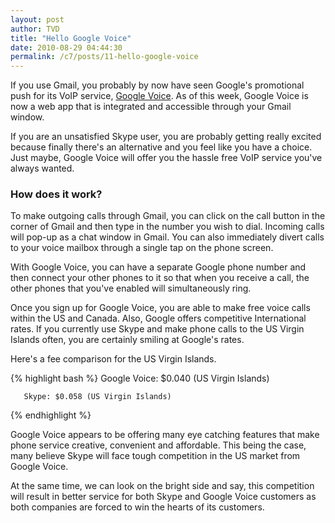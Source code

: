 ```yaml
---
layout: post
author: TVD
title: "Hello Google Voice"
date: 2010-08-29 04:44:30
permalink: /c7/posts/11-hello-google-voice
---
```


If you use Gmail, you probably by now have seen Google's promotional push for its VoIP service, [Google Voice][1]. As of this week, Google Voice is now a web app that is integrated and accessible through your Gmail window. 

If you are an unsatisfied Skype user, you are probably  getting really excited because finally there's an alternative and you feel like you have a choice. Just maybe, Google Voice will offer you the hassle free VoIP service you've always wanted.

### How does it work?
To make outgoing calls through Gmail, you can click on the call button in the corner of Gmail and then type in the number you wish to dial. Incoming calls will pop-up as a chat window in Gmail. You can also immediately divert calls to your voice mailbox through a single tap on the phone screen.

With Google Voice, you can have a separate Google phone number and then connect your other phones to it so that when you receive a call, the other phones that you've enabled will simultaneously ring. 

Once you sign up for Google Voice, you are able to make free voice calls within the US and Canada. Also, Google offers competitive International rates. If you currently use Skype and make phone calls to the US Virgin Islands often, you are certainly smiling at Google's rates. 

Here's a fee comparison for the US Virgin Islands.

{% highlight bash %}
Google Voice: $0.040 (US Virgin Islands)

       Skype: $0.058 (US Virgin Islands) 
{% endhighlight %}

Google Voice appears to be offering many eye catching features that make phone service creative, convenient and affordable. This being the case, many believe Skype will face tough competition in the US market from Google Voice. 

At the same time, we can look on the bright side and say, this competition will result in better service for both Skype and Google Voice customers as both companies are forced to win the hearts of its customers. 

  [1]: http://www.google.com/googlevoice/about.html
